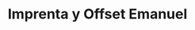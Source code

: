 ---
title: "Imprenta y Offset Emanuel"
url: /quetzaltenango/imprenta-y-offset-emanuel/
shop: copyshop
---